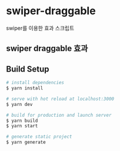 # swiper-draggable

swiper를 이용한 효과 스크립트

## swiper draggable 효과

## Build Setup

```bash
# install dependencies
$ yarn install

# serve with hot reload at localhost:3000
$ yarn dev

# build for production and launch server
$ yarn build
$ yarn start

# generate static project
$ yarn generate
```
